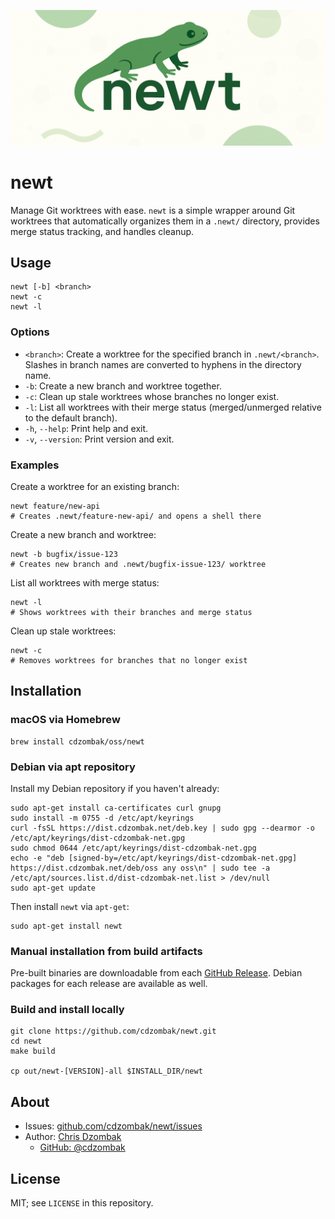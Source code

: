 ![newt logo](newt.png)

# newt

Manage Git worktrees with ease. `newt` is a simple wrapper around Git worktrees that automatically organizes them in a `.newt/` directory, provides merge status tracking, and handles cleanup.

## Usage

```text
newt [-b] <branch>
newt -c
newt -l
```

### Options

- `<branch>`: Create a worktree for the specified branch in `.newt/<branch>`. Slashes in branch names are converted to hyphens in the directory name.
- `-b`: Create a new branch and worktree together.
- `-c`: Clean up stale worktrees whose branches no longer exist.
- `-l`: List all worktrees with their merge status (merged/unmerged relative to the default branch).
- `-h`, `--help`: Print help and exit.
- `-v`, `--version`: Print version and exit.

### Examples

Create a worktree for an existing branch:

```shell
newt feature/new-api
# Creates .newt/feature-new-api/ and opens a shell there
```

Create a new branch and worktree:

```shell
newt -b bugfix/issue-123
# Creates new branch and .newt/bugfix-issue-123/ worktree
```

List all worktrees with merge status:

```shell
newt -l
# Shows worktrees with their branches and merge status
```

Clean up stale worktrees:

```shell
newt -c
# Removes worktrees for branches that no longer exist
```

## Installation

### macOS via Homebrew

```shell
brew install cdzombak/oss/newt
```

### Debian via apt repository

Install my Debian repository if you haven't already:

```shell
sudo apt-get install ca-certificates curl gnupg
sudo install -m 0755 -d /etc/apt/keyrings
curl -fsSL https://dist.cdzombak.net/deb.key | sudo gpg --dearmor -o /etc/apt/keyrings/dist-cdzombak-net.gpg
sudo chmod 0644 /etc/apt/keyrings/dist-cdzombak-net.gpg
echo -e "deb [signed-by=/etc/apt/keyrings/dist-cdzombak-net.gpg] https://dist.cdzombak.net/deb/oss any oss\n" | sudo tee -a /etc/apt/sources.list.d/dist-cdzombak-net.list > /dev/null
sudo apt-get update
```

Then install `newt` via `apt-get`:

```shell
sudo apt-get install newt
```

### Manual installation from build artifacts

Pre-built binaries are downloadable from each [GitHub Release](https://github.com/cdzombak/newt/releases). Debian packages for each release are available as well.

### Build and install locally

```shell
git clone https://github.com/cdzombak/newt.git
cd newt
make build

cp out/newt-[VERSION]-all $INSTALL_DIR/newt
```

## About

- Issues: [github.com/cdzombak/newt/issues](https://github.com/cdzombak/newt/issues)
- Author: [Chris Dzombak](https://www.dzombak.com)
  - [GitHub: @cdzombak](https://www.github.com/cdzombak)

## License

MIT; see `LICENSE` in this repository.
